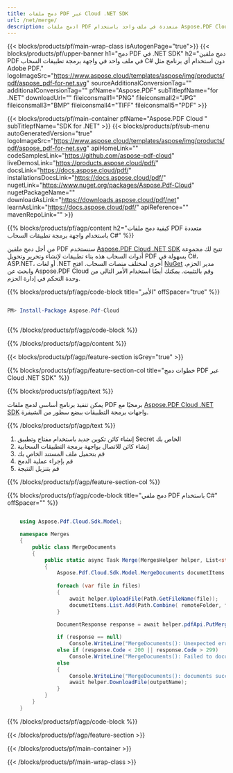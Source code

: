 ```yaml
---
title: دمج ملفات PDF عبر Cloud .NET SDK
url: /net/merge/
description: ادمج ملفات PDF متعددة في ملف واحد باستخدام Aspose.PDF Cloud SDK لـ .NET. اجمع المستندات بسلاسة عبر REST API.
---
```


{{< blocks/products/pf/main-wrap-class isAutogenPage="true">}}
{{< blocks/products/pf/upper-banner h1="دمج PDF في .NET SDK" h2="دمج ملفين PDF في ملف واحد في واجهة برمجة تطبيقات السحاب C# دون استخدام أي برنامج مثل Adobe PDF." logoImageSrc="https://www.aspose.cloud/templates/aspose/img/products/pdf/aspose_pdf-for-net.svg" sourceAdditionalConversionTag="" additionalConversionTag="" pfName="Aspose.PDF" subTitlepfName="for .NET" downloadUrl="" fileiconsmall1="PNG" fileiconsmall2="JPG" fileiconsmall3="BMP" fileiconsmall4="TIFF" fileiconsmall5="PDF" >}}

{{< blocks/products/pf/main-container pfName="Aspose.PDF Cloud " subTitlepfName="SDK for .NET" >}}
{{< blocks/products/pf/sub-menu autoGeneratedVersion="true" logoImageSrc="https://www.aspose.cloud/templates/aspose/img/products/pdf/aspose_pdf-for-net.svg" apiHomeLink="" codeSamplesLink="https://github.com/aspose-pdf-cloud" liveDemosLink="https://products.aspose.cloud/pdf/" docsLink="https://docs.aspose.cloud/pdf/" installationsDocsLink="https://docs.aspose.cloud/pdf/" nugetLink="https://www.nuget.org/packages/Aspose.Pdf-Cloud" nugetPackageName="" downloadAsLink="https://downloads.aspose.cloud/pdf/net" learnAsLink="https://docs.aspose.cloud/pdf/" apiReference="" mavenRepoLink="" >}}

{{% blocks/products/pf/agp/content h2="كيفية دمج ملفات PDF متعددة باستخدام واجهة برمجة تطبيقات السحاب C#" %}}

من أجل دمج ملفين PDF سنستخدم
[Aspose.PDF Cloud .NET SDK](https://products.aspose.cloud/pdf/net/)
تتيح لك مجموعة أدوات السحاب هذه بناء تطبيقات لإنشاء وتحرير وتحويل PDF بسهولة في C#، ASP.NET، أو لغات .NET أخرى لمختلف منصات السحاب. افتح
[NuGet](https://www.nuget.org/packages/Aspose.Pdf-Cloud)
مدير الحزم، وابحث عن
Aspose.PDF Cloud
وقم بالتثبيت. يمكنك أيضًا استخدام الأمر التالي من وحدة التحكم في إدارة الحزم.

{{% blocks/products/pf/agp/code-block title="الأمر" offSpacer="true" %}}

```powershell

PM> Install-Package Aspose.Pdf-Cloud 



```

{{% /blocks/products/pf/agp/code-block %}}

{{% /blocks/products/pf/agp/content %}}

{{< blocks/products/pf/agp/feature-section isGrey="true" >}}

{{% blocks/products/pf/agp/feature-section-col title="خطوات دمج PDF عبر Cloud .NET SDK" %}}

{{% blocks/products/pf/agp/text %}}

يمكن تنفيذ برنامج أساسي لدمج ملفات PDF برمجيًا مع
[Aspose.PDF Cloud .NET SDK](https://products.aspose.cloud/pdf/net/)
واجهات برمجة التطبيقات ببضع سطور من الشيفرة.

{{% /blocks/products/pf/agp/text %}}

1. إنشاء كائن تكوين جديد باستخدام مفتاح وتطبيق Secret الخاص بك
1. إنشاء كائن للاتصال بواجهة برمجة التطبيقات السحابية
1. قم بتحميل ملف المستند الخاص بك
1. قم بإجراء عملية الدمج
1. قم بتنزيل النتيجة

{{% /blocks/products/pf/agp/feature-section-col %}}

{{% blocks/products/pf/agp/code-block title="دمج ملفي PDF باستخدام C#" offSpacer="" %}}

```cs

    using Aspose.Pdf.Cloud.Sdk.Model;

    namespace Merges
    {
        public class MergeDocuments
        {
            public static async Task Merge(MergesHelper helper, List<string> files, string outputName, string remoteFolder)
            {
                Aspose.Pdf.Cloud.Sdk.Model.MergeDocuments documetItems = new(new List<string>());
    
                foreach (var file in files)
                {
                    await helper.UploadFile(Path.GetFileName(file));
                    documetItems.List.Add(Path.Combine( remoteFolder, file));
                }
    
                DocumentResponse response = await helper.pdfApi.PutMergeDocumentsAsync(outputName, documetItems, folder: remoteFolder);

                if (response == null)
                    Console.WriteLine("MergeDocuments(): Unexpected error!");
                else if (response.Code < 200 || response.Code > 299)
                    Console.WriteLine("MergeDocuments(): Failed to documents.");
                else
                {
                    Console.WriteLine("MergeDocuments(): documents successfully merged to '{0}' file.", outputName);
                    await helper.DownloadFile(outputName);
                }
            }
        }
    }
```

{{% /blocks/products/pf/agp/code-block %}}

{{< /blocks/products/pf/agp/feature-section >}}

{{< /blocks/products/pf/main-container >}}

{{< /blocks/products/pf/main-wrap-class >}}
